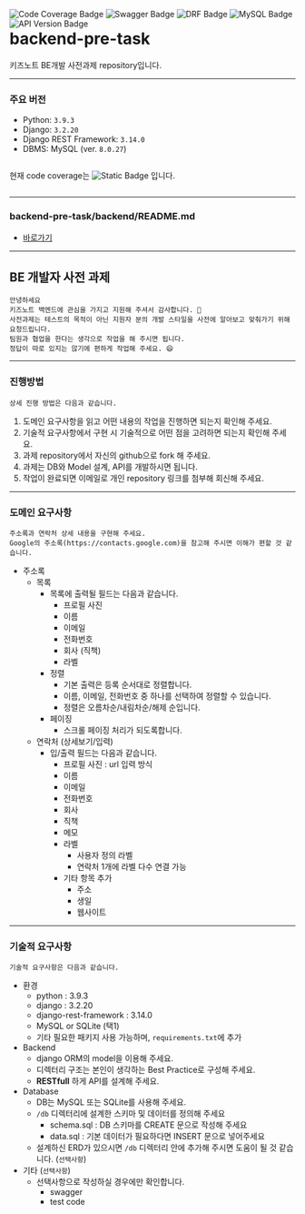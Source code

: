 <div style="margin-bottom: -38px;"> 

![Code Coverage Badge](https://img.shields.io/badge/Coverage-96.00%25-brightgreen?logo=pytest&logoColor=white)
![Swagger Badge](https://img.shields.io/badge/Swagger-used-8A2BE2?logo=swagger&logoColor=white)
![DRF Badge](https://img.shields.io/badge/DRF-used-1E90FF?logo=django&logoColor=white)
![MySQL Badge](https://img.shields.io/badge/MySQL-used-orange?logo=mysql&logoColor=white)
![API Version Badge](https://img.shields.io/badge/API%20Version-1.0.0-brightgreen)

</div>

# backend-pre-task

키즈노트 BE개발 사전과제 repository입니다.
***

### 주요 버전
* Python: `3.9.3`
* Django: `3.2.20`
* Django REST Framework: `3.14.0`
* DBMS: MySQL (ver. `8.0.27`)

<p style="display: inline-block; vertical-align: middle;">현재 code coverage는</p> 

  <img alt="Static Badge" src="https://img.shields.io/badge/Coverage-96.00%25-brightgreen" style="vertical-align: middle;">

<p style="display: inline-block; vertical-align: middle;">입니다.</p>

***

### backend-pre-task/backend/README.md
* [바로가기](./backend/README.md)

***

## BE 개발자 사전 과제
```text
안녕하세요
키즈노트 백엔드에 관심을 가지고 지원해 주셔서 감사합니다. 🤗
사전과제는 테스트의 목적이 아닌 지원자 분의 개발 스타일을 사전에 알아보고 맞춰가기 위해 요청드립니다.
팀원과 협업을 한다는 생각으로 작업을 해 주시면 됩니다.
정답이 따로 있지는 않기에 편하게 작업해 주세요. 😄
```
***

### 진행방법
```text
상세 진행 방법은 다음과 같습니다.
```
1. 도메인 요구사항을 읽고 어떤 내용의 작업을 진행하면 되는지 확인해 주세요.
2. 기술적 요구사항에서 구현 시 기술적으로 어떤 점을 고려하면 되는지 확인해 주세요.
3. 과제 repository에서 자신의 github으로 fork 해 주세요.
4. 과제는 DB와 Model 설계, API를 개발하시면 됩니다.
5. 작업이 완료되면 이메일로 개인 repository 링크를 첨부해 회신해 주세요.

***
### 도메인 요구사항

```text
주소록과 연락처 상세 내용을 구현해 주세요.
Google의 주소록(https://contacts.google.com)을 참고해 주시면 이해가 편할 것 같습니다.
```
- 주소록
  - 목록
    - 목록에 출력될 필드는 다음과 같습니다.
      - 프로필 사진
      - 이름
      - 이메일
      - 전화번호
      - 회사 (직책)
      - 라벨
    - 정렬
      - 기본 출력은 등록 순서대로 정렬합니다.
      - 이름, 이메일, 전화번호 중 하나를 선택하여 정렬할 수 있습니다.
      - 정렬은 오름차순/내림차순/해제 순입니다.
    - 페이징
      - 스크롤 페이징 처리가 되도록합니다.
  - 연락처 (상세보기/입력)
    - 입/출력 필드는 다음과 같습니다.
      - 프로필 사진 : url 입력 방식
      - 이름
      - 이메일
      - 전화번호
      - 회사
      - 직책
      - 메모
      - 라벨
        - 사용자 정의 라벨
        - 연락처 1개에 라벨 다수 연결 가능
      - 기타 항목 추가
        - 주소
        - 생일
        - 웹사이트

***
### 기술적 요구사항
```text
기술적 요구사항은 다음과 같습니다.
```
- 환경
  - python : 3.9.3
  - django : 3.2.20
  - django-rest-framework : 3.14.0
  - MySQL or SQLite (택1)
  - 기타 필요한 패키지 사용 가능하며, `requirements.txt`에 추가 
- Backend
  - django ORM의 model을 이용해 주세요.
  - 디렉터리 구조는 본인이 생각하는 Best Practice로 구성해 주세요.
  - **RESTfull** 하게 API를 설계해 주세요.
- Database
  - DB는 MySQL 또는 SQLite를 사용해 주세요.
  - `/db` 디렉터리에 설계한 스키마 및 데이터를 정의해 주세요
    - schema.sql : DB 스키마를 CREATE 문으로 작성해 주세요
    - data.sql : 기본 데이터가 필요하다면 INSERT 문으로 넣어주세요
  - 설계하신 ERD가 있으시면 `/db` 디렉터리 안에 추가해 주시면 도움이 될 것 같습니다. (`선택사항`)
- 기타 (`선택사항`)
  - 선택사항으로 작성하실 경우에만 확인합니다.
    - swagger
    - test code

  
